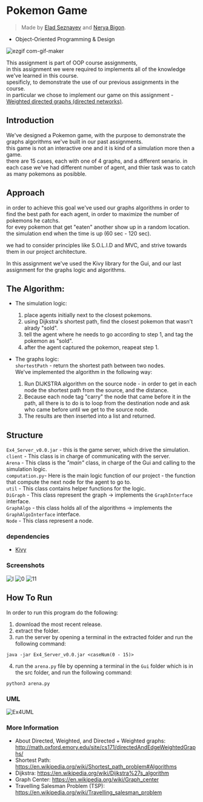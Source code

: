 # Pokemon Game

> Made by [Elad Seznayev](https://github.com/eladsez) and [Nerya Bigon](https://github.com/nerya0001).

* Object-Oriented Programming & Design  


![ezgif com-gif-maker](https://user-images.githubusercontent.com/66886354/148678253-33655ea8-e077-4d0f-aa84-3e8548692256.gif)




This assignment is part of OOP course assignments,  
in this assignment we were required to implements all of the knowledge we've learned in this course.  
spesificly, to demonstrate the use of our previous assignments in the course.  
in particular we chose to implement our game on this assignment -  [Weighted directed graphs (directed networks)](https://github.com/nerya0001/Ex3).  

## Introduction
We've designed a Pokemon game, with the purpose to demonstrate the graphs algorithms we've built in our past assignments.  
this game is not an interactive one and it is kind of a simulation more then a game.  
there are 15 cases, each with one of 4 graphs, and a different senario. in each case we've had different number of agent, and thier task was to catch as many pokemons as posibble.  

## Approach
in order to achieve this goal we've used our graphs algorithms in order to find the best path for each agent, in order to maximize the number of pokemons he catchs.  
for evey pokemon that get "eaten" another show up in a random location.  
the simulation end when the time is up (60 sec - 120 sec).  

we had to consider principles like S.O.L.I.D and MVC, and strive towards them in our project architecture.  

In this assignment we've used the Kivy library for the Gui, and our last assignment for the graphs logic and algorithms.  


## The Algorithm:
  * The simulation logic:
    1. place agents initially next to the closest pokemons.   
    2. using Dijkstra's shortest path, find the closest pokemon that wasn't alrady "sold".  
    3. tell the agent where he needs to go according to step 1, and tag the pokemon as "sold".  
    4. after the agent captured the pokemon, reapeat step 1.  
 
 
  * The graphs logic:  
    `shortestPath` - return the shortest path between two nodes.  
    We've implemented the algorithm in the following way:    
      1. Run DIJKSTRA algorithm on the source node - in order to get in each node the shortest path from the source, and the distance. 
      2. Because each node tag "carry" the node that came before it in the path, all there is to do is to loop from the destination node and ask who came before until we get to the source node.
      3. The results are then inserted into a list and returned.  

## Structure
`Ex4_Server_v0.0.jar` - this is the game server, which drive the simulation.    
`client` - This class is in charge of communicating with the server.  
`Arena` - This class is the *"main"* class, in charge of the Gui and calling to the simulation logic.  
`computation.py`- Here is the main logic function of our project - the function that compute the next node for the agent to go to.    
`util` - This class contains helper functions for the logic.  
`DiGraph` - This class represent the graph -> implements the `GraphInterface` interface.  
`GraphAlgo` - this class holds all of the algorithms -> implements the `GraphAlgoInterface` interface.  
`Node` - This class represent a node.  

### dependencies
* [Kivy](https://github.com/kivy/kivy)  


### Screenshots
![l](https://user-images.githubusercontent.com/66886354/148672687-062d8797-cead-462e-b3a3-f334469417b3.png)
![0](https://user-images.githubusercontent.com/66886354/148672693-a1d88e37-ca86-4b00-a246-203fbf71805d.png)
![11](https://user-images.githubusercontent.com/66886354/148672697-a5010cc3-018c-48a5-b47e-9d8fc41828a7.png)



## How To Run
In order to run this program do the following:
1. download the most recent release.  
2. extract the folder.  
3. run the server by opening a terminal in the extracted folder and run the following command:

``` 
java -jar Ex4_Server_v0.0.jar <caseNum(0 - 15)>
```  
4. run the `arena.py` file by openning a terminal in the `Gui` folder which is in the src folder, and run the following command:  

```
python3 arena.py
```   

### UML
![Ex4UML](https://user-images.githubusercontent.com/66886354/148679839-9b3b6bb9-b804-4d49-8832-0816e26e7746.png)


### More Information
- About Directed, Weighted, and Directed + Weighted graphs: http://math.oxford.emory.edu/site/cs171/directedAndEdgeWeightedGraphs/
- Shortest Path: https://en.wikipedia.org/wiki/Shortest_path_problem#Algorithms
- Dijkstra: https://en.wikipedia.org/wiki/Dijkstra%27s_algorithm
- Graph Center: https://en.wikipedia.org/wiki/Graph_center
- Travelling Salesman Problem (TSP): https://en.wikipedia.org/wiki/Travelling_salesman_problem
